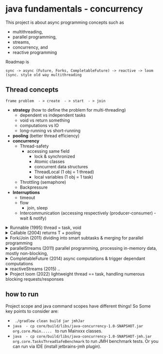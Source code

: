 # java fundamentals  -  concurrency 

This project is about async programming concepts such as 
- multithreading, 
- parallel programming,
- streams,
- concurrency, and
- reactive programming

Roadmap is 
```
sync -> async (Future, Forks, CompletableFuture) -> reactive -> loom (sync. style old way multithreading
```

## Thread concepts
```
frame problem  - > create  - > start  - > join
```

  - **strategy** (how to define the problem for multi-threading)
    - dependent vs independent tasks
    - void vs return something
    - computations vs IO
    - long-running vs short-running
  - **pooling** (better thread efficiency)
  - **concurrency**
    - Thread-safety
      - accessing same field 
        - lock & synchronized
        - Atomic classes
        - concurrent data structures
        - ThreadLocal<T> (1 obj = 1 thread)
        - local variables (1 obj = 1 task)
    - Throttling (semaphore)
    - Backpressure
  - **Interruptions**
    - timeout
    - flow 
      - join, sleep
    - Intercommunication (accessing respectively (producer-consumer) - wait & notify)


<details>
<summary>
Runnable (1995) thread = task, void
</summary>

 ```new Thread(Class::task).start();```

</details>

<details>
<summary>
<T> Callable <T> (2004) returns T + pooling
</summary>
 
  - better @thread creation via pooling
  - We can use executors for both Callable & Runnable interfaces!
  - Callable returns something!
  - Runnable is void!
  - Future is async, .get is blocking.

```
  executorService = Executors.newFixedThreadPool(n)
  executorService.submit(Class::task).get()    - > returns Future
 
  .execute()     //void (async), fire & forget
  .invokeAll()   //waits, then returns result immediately (sync),
  .submit()      //waits, then returns Future (async)
 
  executorService.shutdown()
```

</details>

<details>
<summary>
Fork/Join (2011) dividing into smart subtasks & merging for parallel programming
</summary>
 
```
 pool = ForkJoinPool.commonPool()
 pool.execute(task)       void (async), fire & forget
 pool.invoke(task)        waits, then returns result immediately (sync)
 pool.submit(task).get()  waits, then returns Future<T> (async)

 subtask = ...
 subTask.fork()
 subTask.join() or subTask.invoke() or invokeAll()
```

```
              Future<T>
                 |
            ForkJoinTask<T>
        |                   |
 RecursiveAction        RecursiveTask<T>
 (void)

```

</details>

<details>
<summary>
parallelStreams (2011)  parallel programming, processing in-memory data, mostly non-blocking,
</summary>

    -  uses ForkJoinPool.commonPool() behind the scenes!
 
 
</details>

<details>
<summary>
 CompletableFuture (2014) async computations & trigger dependant computations
</summary>

   -  better @ functional programming than ForkJoinPool & parallelStreams
   -  better @ basic exceptional cases than ForkJoinPool
   -  uses ForkJoinPool.commonPool() behind the scenes!

```
  where t1,t2.. are dependent tasks of T
  
  T ... T ...  T ... T            :::independent Tasks
  :
 t1    t1
  :
 t2    t2
  :
 t2
 
```
```
  CompletableFuture.supplyAsync(::getT1)
            .thenApply(::getT2)
            .exceptionally(e  - > new handleTException(e))
            .
```
 - If you use your custom pool use use thenApplyAsync  - > .thenApplySync(::getTx, ioPool)
 - For more complex exception handling use  - > .thenCombine(........)

</details> 

<details>
<summary>
reactiveStreams (2015) ..
</summary>

   - better @ complex exception handling
   - better @ thread handling
   - 
   - 
Many frameworks (spring webflux or RxJava) available. Main problem is 
 - so many APIs to learn
 - callback hell, 
 - hard to debug and test


</details>

<details>
<summary>
 Project loom (2022) lightweight thread == task, handling numerous blocking requests/responses
</summary>

  -  jdk19 preview
  -  lightweight thread == task,  no way to cut this bound!!
  -  creating 1m thread {now, it costs 2tb ram, 20min startup time & context switching}
  -  CompletionState/CompletableFuture
  - So, threads will be two types (platform or virtual)

</details>

## how to run
Project scope and java command scopes have different things! So Some key points to consider are:

- ` ./gradlew clean build jar jmhJar`
- `java  - cp core/build/libs/java-concurrency-1.0-SNAPSHOT.jar org.core.Main..... ` to run Mainxxx classes.
- `java  - cp core/build/libs/java-concurrency-1.0-SNAPSHOT-jmh.jar org.core.TasksThreadSafeBenchmark` to run JMH benchmark tests. Or you can 
run via IDE (install jetbrains-jmh plugin).
 
